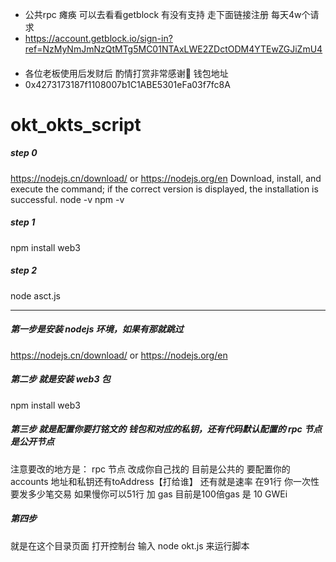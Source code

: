 - 公共rpc 瘫痪 可以去看看getblock 有没有支持 走下面链接注册 每天4w个请求
- https://account.getblock.io/sign-in?ref=NzMyNmJmNzQtMTg5MC01NTAxLWE2ZDctODM4YTEwZGJiZmU4
####
- 各位老板使用后发财后 酌情打赏非常感谢🙏 钱包地址
- 0x4273173187f1108007b1C1ABE5301eFa03f7fc8A
# okt_okts_script
##### step 0
https://nodejs.cn/download/ or https://nodejs.org/en
Download, install, and execute the command; if the correct version is displayed, the installation is successful.
node -v
npm -v

##### step 1
npm install web3

##### step 2
node asct.js

----------------------------------------------

##### 第一步是安装 nodejs 环境，如果有那就跳过
https://nodejs.cn/download/ or https://nodejs.org/en

##### 第二步 就是安装 web3 包
npm install web3

##### 第三步 就是配置你要打铭文的 钱包和对应的私钥，还有代码默认配置的 rpc 节点是公开节点
注意要改的地方是：
rpc 节点 改成你自己找的 目前是公共的
要配置你的accounts 地址和私钥还有toAddress【打给谁】
还有就是速率 在91行 你一次性要发多少笔交易
如果慢你可以51行 加 gas 目前是100倍gas 是 10 GWEi

##### 第四步 
就是在这个目录页面 打开控制台 输入 node okt.js
来运行脚本
